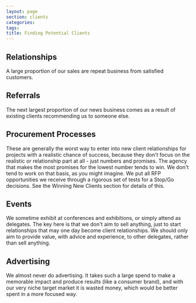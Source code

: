 ```yaml
---
layout: page
section: clients
categories: 
tags:
title: Finding Potential Clients
---
```



## Relationships
A large proportion of our sales are repeat business from satisfied customers. 

## Referrals
The next largest proportion of our news business comes as a result of existing clients recommending us to someone else.

## Procurement Processes
These are generally the worst way to enter into new client relationships for projects with a realistic chance of success, because they don't focus on the realistic or relationship part at all - just numbers and promises. The agency that makes the most promises for the lowest number tends to win. We don't tend to work on that basis, as you might imagine.
We put all RFP opportunities we receive through a rigorous set of tests for a Stop/Go decisions. See the Winning New Clients section for details of this.

## Events
We sometime exhibit at conferences and exhibitions, or simply attend as delegates. The key here is that we don't aim to sell anything, just to start relationships that may one day become client relationships. We should only aim to provide value, with advice and experience, to other delegates, rather than sell anything.

## Advertising
We almost never do advertising. It takes such a large spend to make a memorable impact and produce results (like a consumer brand), and with our very niche target market it is wasted money, which would be better spent in a more focused way.

